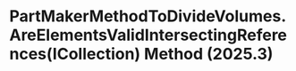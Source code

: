 # PartMakerMethodToDivideVolumes.AreElementsValidIntersectingReferences(ICollection<ElementId>) Method (2025.3)

﻿